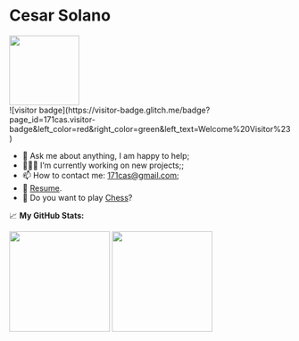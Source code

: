 # Cesar Solano
<img src='https://c.tenor.com/z2xEZh-yijcAAAAC/welcome-bilbo.gif' height=125/>
<br/>
![visitor badge](https://visitor-badge.glitch.me/badge?page_id=171cas.visitor-badge&left_color=red&right_color=green&left_text=Welcome%20Visitor%23)
<br/>

- 💬 Ask me about anything, I am happy to help;
- 👨🏻‍💻 I’m currently working on new projects;;
- 📫 How to contact me: 171cas@gmail.com;
- 📝 [Resume](https://www.linkedin.com/in/cesar-solano-320211230/).
- :white_square_button: Do you want to play [Chess](https://lichess.org/@/casp17)?


📈 **My GitHub Stats:**
<p>
<img height="180em" src="https://github-readme-stats.vercel.app/api?username=171cas&show_icons=true&hide_border=true&&count_private=true&include_all_commits=true" />
  <img height="180em" src="https://github-readme-stats.vercel.app/api/top-langs/?username=171cas&exclude_repo=KNN-Image-Classification&show_icons=true&hide_border=true&layout=compact&langs_count=8"/>
</p>

